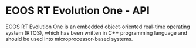# EOOS RT Evolution One - API
EOOS RT Evolution One is an embedded object-oriented real-time operating system (RTOS), which has been written in C++ programming language and should be used into microprocessor-based systems.
